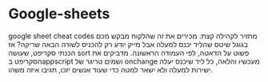 # Google-sheets
google sheet cheat codes
מחזיר לקהילה קצת: מכירים את זה שהלקוח מבקש מכם בגוגל שיטס שהליד יכנס למעלה אבל מייק יודע רק להכניס לשורה הבאה שריקה? 
אז הכנתי סקריפט, שעושה sort פשוט על הדאטה, לפי העמודה הראשונה. 
מדביקים את הסקריפט בappscript ושמים טריגר של onchange 
מעכשיו והלאה, כל ליד שיכנס יעלה ישירות למעלה ולא ישאר למטה
כדי שעוד אנשים יזכו, תגיבו איזה משהו.
